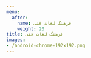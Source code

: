 ```yaml
---
menu:
  after:
    name: فرهنگ لغات فنی
    weight: 20
title: فرهنگ لغات فنی
images:
- /android-chrome-192x192.png
---
```


